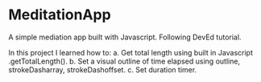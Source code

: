# MeditationApp
A simple mediation app built with Javascript. Following DevEd tutorial.

In this project I learned how to: 
a. Get total length using built in Javascript .getTotalLength().
b. Set a visual outline of time elapsed using outline, strokeDasharray, strokeDashoffset.
c. Set duration timer.
